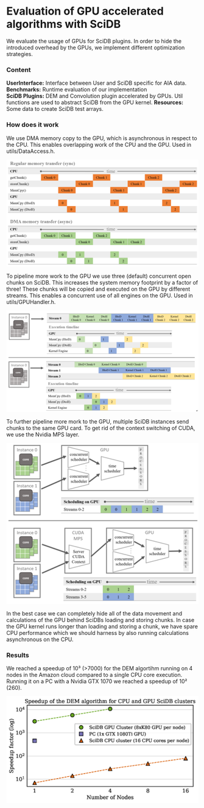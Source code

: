 # Evaluation of GPU accelerated algorithms with SciDB

We evaluate the usage of GPUs for SciDB plugins. In order to hide the introduced overhead by the GPUs, we implement different optimization strategies. 

### Content
**UserInterface:** Interface between User and SciDB specific for AIA data.<br>
**Benchmarks:** Runtime evaluation of our implementation<br>
**SciDB Plugins:** DEM and Convolution plugin accelerated by GPUs. Util functions are used to abstract SciDB from the GPU kernel.
**Resources:** Some data to create SciDB test arrays.

### How does it work
We use DMA memory copy to the GPU, which is asynchronous in respect to the CPU. This enables overlapping work of the CPU and the GPU. Used in utils/DataAccess.h.


![png](DataHandler.PNG)


To pipeline more work to the GPU we use three (default) concurrent open chunks on SciDB. This increases the system memory footprint by a factor of three! These chunks will be copied and executed on the GPU by different streams. This enables a concurrent use of all engines on the GPU. Used in utils/GPUHandler.h.


![png](GPUHandler.PNG)


To further pipeline more mork to the GPU, multiple SciDB instances send chunks to the same GPU card. To get rid of the context switching of CUDA, we use the Nvidia MPS layer.


![png](MPS.PNG)


In the best case we can completely hide all of the data movement and calculations of the GPU behind SciDBs loading and storing chunks. In case the GPU kernel runs longer than loading and storing a chunk, we have spare CPU performance which we should harness by also running calculations asynchronous on the CPU.

### Results
We reached a speedup of 10³ (>7000) for the DEM algortihm running on 4 nodes in the Amazon cloud compared to a single CPU core execution. Running it on a PC with a Nvidia GTX 1070 we reached a speedup of 10² (260).


![png](scalability.png)

